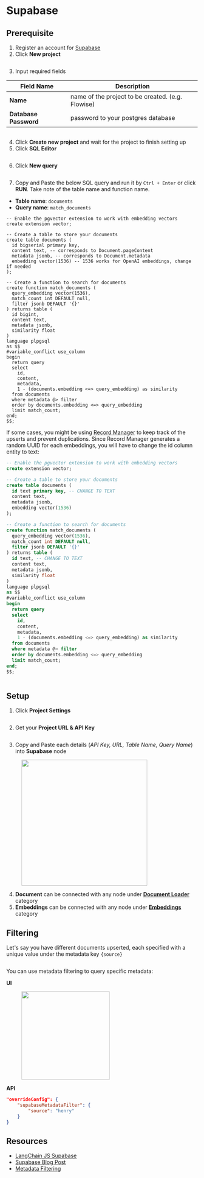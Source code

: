 # Supabase

## Prerequisite

1. Register an account for [Supabase](https://supabase.com/)
2. Click **New project**

<figure><img src="../../../.gitbook/assets/image (8) (2) (1).png" alt=""><figcaption></figcaption></figure>

3. Input required fields

| Field Name                | Description                                       |
| ------------------------- | ------------------------------------------------- |
| **Name**                  | name of the project to be created. (e.g. Flowise) |
| **Database** **Password** | password to your postgres database                |

<figure><img src="../../../.gitbook/assets/image (25) (1) (1).png" alt=""><figcaption></figcaption></figure>

4. Click **Create new project** and wait for the project to finish setting up
5. Click **SQL Editor**

<figure><img src="../../../.gitbook/assets/image (7) (2) (2).png" alt=""><figcaption></figcaption></figure>

6. Click **New query**

<figure><img src="../../../.gitbook/assets/image (36) (1).png" alt=""><figcaption></figcaption></figure>

7. Copy and Paste the below SQL query and run it by `Ctrl + Enter` or click **RUN**. Take note of the table name and function name.

* **Table name**: `documents`
* **Query name**: `match_documents`

```plsql
-- Enable the pgvector extension to work with embedding vectors
create extension vector;

-- Create a table to store your documents
create table documents (
  id bigserial primary key,
  content text, -- corresponds to Document.pageContent
  metadata jsonb, -- corresponds to Document.metadata
  embedding vector(1536) -- 1536 works for OpenAI embeddings, change if needed
);

-- Create a function to search for documents
create function match_documents (
  query_embedding vector(1536),
  match_count int DEFAULT null,
  filter jsonb DEFAULT '{}'
) returns table (
  id bigint,
  content text,
  metadata jsonb,
  similarity float
)
language plpgsql
as $$
#variable_conflict use_column
begin
  return query
  select
    id,
    content,
    metadata,
    1 - (documents.embedding <=> query_embedding) as similarity
  from documents
  where metadata @> filter
  order by documents.embedding <=> query_embedding
  limit match_count;
end;
$$;

```

If some cases, you might be using [Record Manager](../record-managers.md) to keep track of the upserts and prevent duplications. Since Record Manager generates a random UUID for each embeddings, you will have to change the id column entity to text:

```sql
-- Enable the pgvector extension to work with embedding vectors
create extension vector;

-- Create a table to store your documents
create table documents (
  id text primary key, -- CHANGE TO TEXT
  content text,
  metadata jsonb,
  embedding vector(1536)
);

-- Create a function to search for documents
create function match_documents (
  query_embedding vector(1536),
  match_count int DEFAULT null,
  filter jsonb DEFAULT '{}'
) returns table (
  id text, -- CHANGE TO TEXT
  content text,
  metadata jsonb,
  similarity float
)
language plpgsql
as $$
#variable_conflict use_column
begin
  return query
  select
    id,
    content,
    metadata,
    1 - (documents.embedding <=> query_embedding) as similarity
  from documents
  where metadata @> filter
  order by documents.embedding <=> query_embedding
  limit match_count;
end;
$$;

```

<figure><img src="../../../.gitbook/assets/image (19) (1) (1) (1).png" alt=""><figcaption></figcaption></figure>

## Setup

1. Click **Project Settings**

<figure><img src="../../../.gitbook/assets/image (30) (1).png" alt=""><figcaption></figcaption></figure>

2. Get your **Project URL & API Key**

<figure><img src="../../../.gitbook/assets/image (2) (3).png" alt=""><figcaption></figcaption></figure>

3. Copy and Paste each details (_API Key, URL, Table Name, Query Name_) into **Supabase** node

<figure><img src="../../../.gitbook/assets/image (85).png" alt="" width="331"><figcaption></figcaption></figure>

4. **Document** can be connected with any node under [**Document Loader**](../document-loaders/) category
5. **Embeddings** can be connected with any node under [**Embeddings** ](../embeddings/)category

## Filtering

Let's say you have different documents upserted, each specified with a unique value under the metadata key `{source}`

<figure><img src="../../../.gitbook/assets/Untitled.png" alt=""><figcaption></figcaption></figure>

You can use metadata filtering to query specific metadata:

**UI**

<figure><img src="../../../.gitbook/assets/image (9) (1) (1) (1) (1) (2) (1).png" alt="" width="232"><figcaption></figcaption></figure>

**API**

```json
"overrideConfig": {
    "supabaseMetadataFilter": {
        "source": "henry"
    }
}
```

## Resources

* [LangChain JS Supabase](https://js.langchain.com/docs/modules/indexes/vector_stores/integrations/supabase)
* [Supabase Blog Post](https://supabase.com/blog/openai-embeddings-postgres-vector)
* [Metadata Filtering](https://js.langchain.com/docs/integrations/vectorstores/supabase#metadata-filtering)
